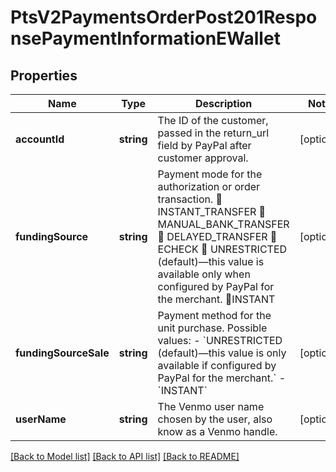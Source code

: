 # PtsV2PaymentsOrderPost201ResponsePaymentInformationEWallet

## Properties
Name | Type | Description | Notes
------------ | ------------- | ------------- | -------------
**accountId** | **string** | The ID of the customer, passed in the return_url field by PayPal after customer approval. | [optional] 
**fundingSource** | **string** | Payment mode for the authorization or order transaction.  INSTANT_TRANSFER  MANUAL_BANK_TRANSFER  DELAYED_TRANSFER  ECHECK  UNRESTRICTED (default)—this value is available only when configured by PayPal for the merchant. INSTANT | [optional] 
**fundingSourceSale** | **string** | Payment method for the unit purchase. Possible values: - &#x60;UNRESTRICTED (default)—this value is only available if configured by PayPal for the merchant.&#x60; - &#x60;INSTANT&#x60; | [optional] 
**userName** | **string** | The Venmo user name chosen by the user, also know as a Venmo handle. | [optional] 

[[Back to Model list]](../README.md#documentation-for-models) [[Back to API list]](../README.md#documentation-for-api-endpoints) [[Back to README]](../README.md)


